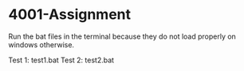 # 4001-Assignment

Run the bat files in the terminal because they do not load properly on windows otherwise.

Test 1: test1.bat
Test 2: test2.bat
